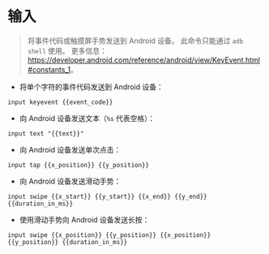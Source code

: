 # 输入

> 将事件代码或触摸屏手势发送到 Android 设备。
> 此命令只能通过 `adb shell` 使用。
> 更多信息：<https://developer.android.com/reference/android/view/KeyEvent.html#constants_1>。

- 将单个字符的事件代码发送到 Android 设备：

`input keyevent {{event_code}}`

- 向 Android 设备发送文本（`%s` 代表空格）：

`input text "{{text}}"`

- 向 Android 设备发送单次点击：

`input tap {{x_position}} {{y_position}}`

- 向 Android 设备发送滑动手势：

`input swipe {{x_start}} {{y_start}} {{x_end}} {{y_end}} {{duration_in_ms}}`

- 使用滑动手势向 Android 设备发送长按：

`input swipe {{x_position}} {{y_position}} {{x_position}} {{y_position}} {{duration_in_ms}}`